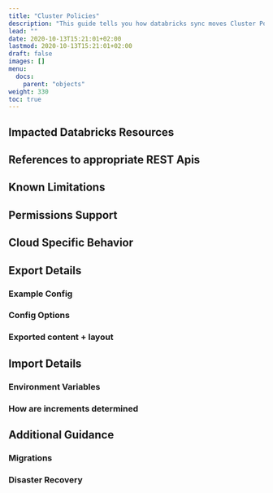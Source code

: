 ```yaml
---
title: "Cluster Policies"
description: "This guide tells you how databricks sync moves Cluster Policies across workspaces."
lead: ""
date: 2020-10-13T15:21:01+02:00
lastmod: 2020-10-13T15:21:01+02:00
draft: false
images: []
menu:
  docs:
    parent: "objects"
weight: 330
toc: true
---
```


## Impacted Databricks Resources

## References to appropriate REST Apis

## Known Limitations

## Permissions Support

## Cloud Specific Behavior

## Export Details

### Example Config

### Config Options

### Exported content + layout

## Import Details

### Environment Variables

### How are increments determined

## Additional Guidance

### Migrations

### Disaster Recovery
